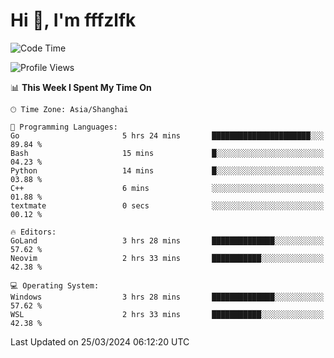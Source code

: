 # Hi 👋, I'm fffzlfk

<!--START_SECTION:waka-->
![Code Time](http://img.shields.io/badge/Code%20Time-682%20hrs%2032%20mins-blue)

![Profile Views](http://img.shields.io/badge/Profile%20Views-1-blue)

📊 **This Week I Spent My Time On** 

```text
🕑︎ Time Zone: Asia/Shanghai

💬 Programming Languages: 
Go                       5 hrs 24 mins       ██████████████████████░░░   89.84 % 
Bash                     15 mins             █░░░░░░░░░░░░░░░░░░░░░░░░   04.23 % 
Python                   14 mins             █░░░░░░░░░░░░░░░░░░░░░░░░   03.88 % 
C++                      6 mins              ░░░░░░░░░░░░░░░░░░░░░░░░░   01.88 % 
textmate                 0 secs              ░░░░░░░░░░░░░░░░░░░░░░░░░   00.12 % 

🔥 Editors: 
GoLand                   3 hrs 28 mins       ██████████████░░░░░░░░░░░   57.62 % 
Neovim                   2 hrs 33 mins       ███████████░░░░░░░░░░░░░░   42.38 % 

💻 Operating System: 
Windows                  3 hrs 28 mins       ██████████████░░░░░░░░░░░   57.62 % 
WSL                      2 hrs 33 mins       ███████████░░░░░░░░░░░░░░   42.38 % 
```


 Last Updated on 25/03/2024 06:12:20 UTC
<!--END_SECTION:waka-->
